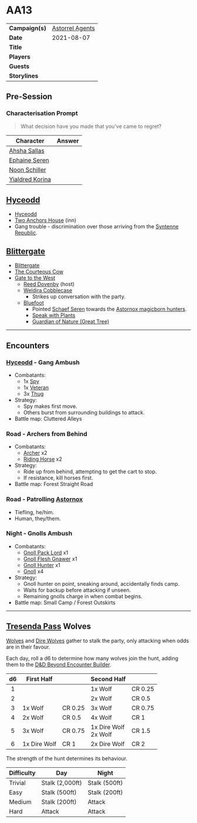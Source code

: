 # AA13

|||
| --- | --- |
| **Campaign(s)** | [Astorrel Agents](../campaigns/C2-astorrel-agents.md) | session.3
| **Date** | 2021-08-07 |
| **Title** | |
| **Players** | |
| **Guests** | |
| **Storylines** | |

## Pre-Session

### Characterisation Prompt

> What decision have you made that you've came to regret?

| Character | Answer |
| --- | --- |
| [Ahsha Sallas](../characters/ahsha-sallas.md) | | characterisation.1
| [Ephaine Seren](../characters/ephaine-seren.md) | |
| [Noon Schiller](../characters/noon-schiller.md) | |
| [Yialdred Korina](../characters/yialdred-korina.md) | |

## [Hyceodd](../places/towns/hyceodd.md)

- [Hyceodd](../places/towns/hyceodd.md)
- [Two Anchors House](../places/buildings/inns-taverns/two-anchors-house.md) (inn)
- Gang trouble - discrimination over those arriving from the [Syntenne Republic](../civilisations/syntenne-republic/syntenne-republic.md).

## [Blittergate](../places/towns/blittergate.md)

- [Blittergate](../places/towns/blittergate.md)
- [The Courteous Cow](../places/buildings/inns-taverns/the-courteous-cow.md)
- [Gate to the West](../places/buildings/inns-taverns/gate-to-the-west.md)
  - [Reed Dovenby](../characters/reed-dovenby.md) (host)
  - [Weldira Cobblecase](../characters/weldira-cobblecase.md)
    - Strikes up conversation with the party.
  - [Bluefoot](../characters/bluefoot.md)
    - Pointed [Schaef Seren](../characters/schaef-seren.md) towards the [Astornox magicborn hunters](../organisations/astornox/ranks/astornox-magicborn-hunter.md).
    - [Speak with Plants](https://www.dndbeyond.com/spells/speak-with-plants)
    - [Guardian of Nature (Great Tree)](https://www.dndbeyond.com/spells/guardian-of-nature)

---

## Encounters

### [Hyceodd](../places/towns/hyceodd.md) - Gang Ambush

- Combatants:
  - 1x [Spy](https://www.dndbeyond.com/monsters/spy)
  - 1x [Veteran](https://www.dndbeyond.com/monsters/veteran)
  - 3x [Thug](https://www.dndbeyond.com/monsters/thug)
- Strategy:
  - Spy makes first move.
  - Others burst from surrounding buildings to attack.
- Battle map: Cluttered Alleys

### Road - Archers from Behind

- Combatants:
  - [Archer](https://www.dndbeyond.com/monsters/archer) x2
  - [Riding Horse](https://www.dndbeyond.com/equipment/riding-horse) x2
- Strategy:
  - Ride up from behind, attempting to get the cart to stop.
  - If resistance, kill horses first.
- Battle map: Forest Straight Road

### Road - Patrolling [Astornox](../organisations/astornox/astornox.md)

- Tiefling, he/him.
- Human, they/them.

### Night - Gnolls Ambush

- Combatants:
  - [Gnoll Pack Lord](https://www.dndbeyond.com/monsters/gnoll-pack-lord) x1
  - [Gnoll Flesh Gnawer](https://www.dndbeyond.com/monsters/gnoll-flesh-gnawer) x1
  - [Gnoll Hunter](https://www.dndbeyond.com/monsters/gnoll-hunter) x1
  - [Gnoll](https://www.dndbeyond.com/monsters/gnoll) x4
- Strategy:
  - Gnoll hunter on point, sneaking around, accidentally finds camp.
  - Waits for backup before attacking if unseen.
  - Remaining gnolls charge in when combat begins.
- Battle map: Small Camp / Forest Outskirts

---

## [Tresenda Pass](../places/roads/tresenda-pass.md) Wolves

[Wolves](https://www.dndbeyond.com/monsters/wolf) and [Dire Wolves](https://www.dndbeyond.com/monsters/dire-wolf) gather to stalk the party, only attacking when odds are in their favour.

Each day, roll a d6 to determine how many wolves join the hunt, adding them to the [D&D Beyond Encounter Builder](https://www.dndbeyond.com/encounter-builder).

| d6 | First Half || Second Half ||
|:---:| --- | ---| --- | --- |
| 1 | | | 1x Wolf | CR 0.25 |
| 2 | | | 2x Wolf | CR 0.5 |
| 3 | 1x Wolf | CR 0.25 | 3x Wolf | CR 0.75 |
| 4 | 2x Wolf | CR 0.5 | 4x Wolf | CR 1 |
| 5 | 3x Wolf | CR 0.75 | 1x Dire Wolf<br>2x Wolf | CR 1.5 |
| 6 | 1x Dire Wolf | CR 1 | 2x Dire Wolf | CR 2 |

The strength of the hunt determines its behaviour.

| Difficulty | Day | Night |
| --- | --- | --- |
| Trivial | Stalk (2,000ft) | Stalk (500ft) |
| Easy | Stalk (500ft) | Stalk (200ft) |
| Medium | Stalk (200ft) | Attack |
| Hard | Attack | Attack |
